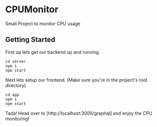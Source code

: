 # CPUMonitor

Small Project to monitor CPU usage

## Getting Started

First up lets get our backend up and running.

```
cd server
npm i
npm start
```

Next lets setup our frontend. (Make sure you're in the project's root directory)

```
cd app
npm i
npm start
```

Tada! Head over to [http://localhost:3000/graphql] and enjoy the CPU monitoring!
